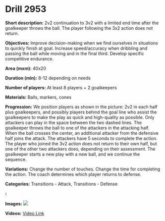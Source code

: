 # Drill 2953

**Short description:**
2v2 continuation to 3v2 with a limited end time after the goalkeeper throws the ball. The player following the 3x2 action does not return.

**Objectives:**
Improve decision-making when we find ourselves in situations to quickly finish at goal. Increase speed/accuracy when dribbling and passing the ball while moving and in the final third. Develop specific competitive endurance.

**Area (mxm):**
40x20

**Duration (min):**
8-12 depending on needs

**Number of players:**
At least 8 players + 2 goalkeepers

**Materials:**
Balls, markers, cones

**Progression:**
We position players as shown in the picture: 2v2 in each half plus goalkeepers, and possibly players behind the goal line who assist the goalkeepers to make the play as quick and high-quality as possible. Only attackers can play in the space between the two dashed lines. The goalkeeper throws the ball to one of the attackers in the attacking half. When the ball crosses the center, an additional attacker from the defensive half joins the attack. The attackers have 5 seconds to complete the action. The player who joined the 3v2 action does not return to their own half, but one of the other two attackers does, depending on their assessment. The goalkeeper starts a new play with a new ball, and we continue the sequence.

**Variations:**
Change the number of touches. Change the time for completing the action. The coach determines which player returns to defense.

**Categories:**
Transitions - Attack, Transitions - Defense

**:**


**Images:**
![](https://www.coachingfutsal.com/\images\835963f4-6ed7-4967-aa4b-1752fa64f88c_1111.jpg)

**Videos:**
[Video Link](https://www.youtube.com/embed/wp49V-GWL5k)

